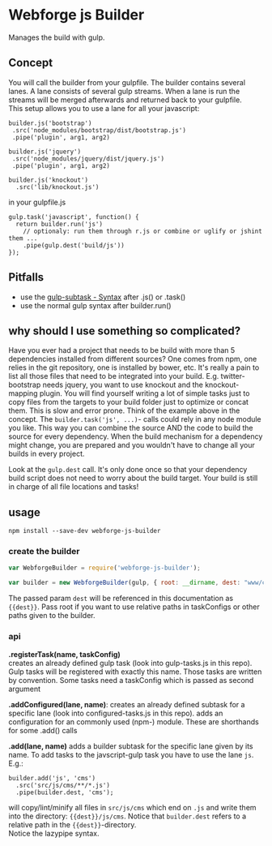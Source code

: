 # Webforge js Builder

Manages the build with gulp.

## Concept

You will call the builder from your gulpfile. The builder contains several lanes. A lane consists of several gulp streams. When a lane is run the streams will be merged afterwards and returned back to your gulpfile.  
This setup allows you to use a lane for all your javascript:

```
builder.js('bootstrap')
 .src('node_modules/bootstrap/dist/bootstrap.js')
 .pipe('plugin', arg1, arg2)

builder.js('jquery')
 .src('node_modules/jquery/dist/jquery.js')
 .pipe('plugin', arg1, arg2)

builder.js('knockout')
  .src('lib/knockout.js')
```

in your gulpfile.js
```
gulp.task('javascript', function() {
  return builder.run('js')
    // optionaly: run them through r.js or combine or uglify or jshint them ...
    .pipe(gulp.dest('build/js'))
});
``` 


## Pitfalls

- use the [gulp-subtask - Syntax](https://www.npmjs.com/package/gulp-subtask/) after .js() or .task()
- use the normal gulp syntax after builder.run()

## why should I use something so complicated?

Have you ever had a project that needs to be build with more than 5 dependencies installed from different sources? One comes from npm, one relies in the git repository, one is installed by bower, etc. It's really a pain to list all those files that need to be integrated into your build. E.g. twitter-bootstrap needs jquery, you want to use knockout and the knockout-mapping plugin. You will find yourself writing a lot of simple tasks just to copy files from the targets to your build folder just to optimize or concat them. This is slow and error prone. Think of the example above in the concept. The `builder.task('js', ...)`- calls could rely in any node module you like. This way you can combine the source AND the code to build the source for every dependency. When the build mechanism for a dependency might change, you are prepared and you wouldn't have to change all your builds in every project.

Look at the `gulp.dest` call. It's only done once so that your dependency build script does not need to worry about the build target. Your build is still in charge of all file locations and tasks!

## usage

```
npm install --save-dev webforge-js-builder
```

### create the builder

```js
var WebforgeBuilder = require('webforge-js-builder');

var builder = new WebforgeBuilder(gulp, { root: __dirname, dest: "www/cms/assets" });
```

The passed param `dest` will be referenced in this documentation as `{{dest}}`. Pass root if you want to use relative paths in taskConfigs or other paths given to the builder.

### api

**.registerTask(name, taskConfig)**  
creates an already defined gulp task (look into gulp-tasks.js in this repo). Gulp tasks will be registered with exactly this name. Those tasks are written by convention. Some tasks need a taskConfig which is passed as second argument

**.addConfigured(lane, name)**: creates an already defined subtask for a specific lane (look into configured-tasks.js in this repo).
adds an configuration for an commonly used (npm-) module. These are shorthands for some .add() calls

**.add(lane, name)**
adds a builder subtask for the specific lane given by its name. To add tasks to the javscript-gulp task you have to use the lane `js`. E.g.:

```
builder.add('js', 'cms')
  .src('src/js/cms/**/*.js')
  .pipe(builder.dest, 'cms');
```

will copy/lint/minify all files in `src/js/cms` which end on `.js` and write them into the directory: `{{dest}}/js/cms`. Notice that `builder.dest` refers to a relative path in the `{{dest}}`-directory.  
Notice the lazypipe syntax.